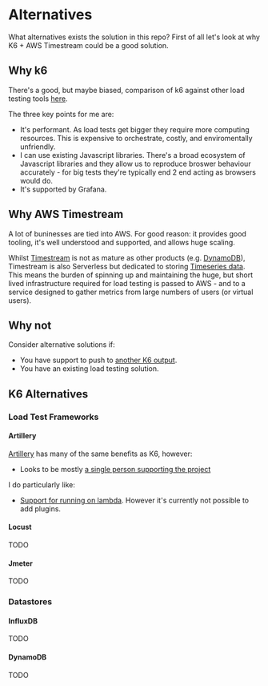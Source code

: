# Alternatives

What alternatives exists the solution in this repo? First of all let's look at why K6 + AWS Timestream could be a good solution.

## Why k6

There's a good, but maybe biased, comparison of k6 against other load testing tools [here](https://k6.io/blog/k6-vs-jmeter/).

The three key points for me are:

- It's performant. As load tests get bigger they require more computing resources. This is expensive to orchestrate, costly, and enviromentally unfriendly.
- I can use existing Javascript libraries. There's a broad ecosystem of Javascript libraries and they allow us to reproduce broswer behaviour accurately - for big tests they're typically end 2 end acting as browsers would do.
- It's supported by Grafana.

## Why AWS Timestream

A lot of buninesses are tied into AWS. For good reason: it provides good tooling, it's well understood and supported, and allows huge scaling.

Whilst [Timestream](https://aws.amazon.com/timestream/) is not as mature as other products (e.g. [DynamoDB](https://aws.amazon.com/dynamodb/)), Timestream is also Serverless but dedicated to storing [Timeseries data](https://en.wikipedia.org/wiki/Time_series_database). This means the burden of spinning up and maintaining the huge, but short lived infrastructure required for load testing is passed to AWS - and to a service designed to gather metrics from large numbers of users (or virtual users).

## Why not

Consider alternative solutions if:

- You have support to push to [another K6 output](https://k6.io/docs/results-output/real-time/).
- You have an existing load testing solution.

## K6 Alternatives

### Load Test Frameworks

#### Artillery

[Artillery](https://www.artillery.io/) has many of the same benefits as K6, however:

- Looks to be mostly [a single person supporting the project](https://github.com/artilleryio/artillery/commits/master)

I do particularly like:

- [Support for running on lambda](https://www.artillery.io/docs/guides/guides/distributed-load-tests-on-aws-lambda). However it's currently not possible to add plugins.

#### Locust

TODO

#### Jmeter

TODO

### Datastores

#### InfluxDB

TODO

#### DynamoDB

TODO
